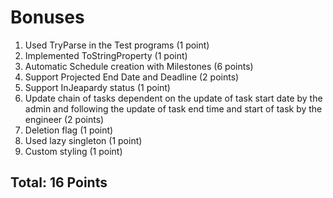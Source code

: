 # Bonuses

1.	Used TryParse in the Test programs (1 point)
2.	Implemented ToStringProperty (1 point)
3.	Automatic Schedule creation with Milestones (6 points)
4.	Support Projected End Date and Deadline (2 points)
5.	Support InJeapardy status (1 point)
6.	Update chain of tasks dependent on the update of task start date by the admin and following the update of task end time and start of task by the engineer (2 points)
7.	Deletion flag (1 point)
8.	Used lazy singleton (1 point)
9.	Custom styling (1 point)

## Total: 16 Points
